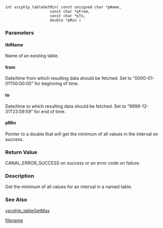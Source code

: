 


```clike
int vscphlp_tableGetMin( const unsigned char *pName, 
                    const char *pFrom, 
                    const char *pTo,
                    double *pMin )
```

### Parameters

#### tblName
Name of an existing table.

#### from
Date/time from which resulting data should be fetched. Set to “0000-01-01T00:00:00” for beginning of time.

#### to
Date/time to which resulting data should be fetched. Set to “9999-12-31T23:59:59” for end of time.

#### pMin
Pointer to a double that will get the minimum of all values in the interval on success.

### Return Value
CANAL_ERROR_SUCCESS on success or an error code on failure. 

### Description
Get the minimum of all values for an interval in a named table. 

### See Also
[vscphlp_tableGetMax](vscphlp_tablegetmax.md)



[filename](./bottom_copyright.md ':include')
